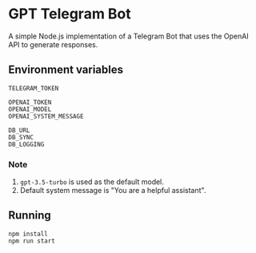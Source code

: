 # GPT Telegram Bot

A simple Node.js implementation of a Telegram Bot that uses the OpenAI API to generate responses.

## Environment variables

```
TELEGRAM_TOKEN

OPENAI_TOKEN
OPENAI_MODEL
OPENAI_SYSTEM_MESSAGE

DB_URL
DB_SYNC
DB_LOGGING
```

### Note

1. `gpt-3.5-turbo` is used as the default model.
2. Default system message is "You are a helpful assistant".

## Running

```
npm install
npm run start
```

